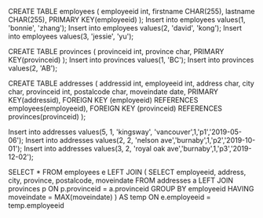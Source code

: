 CREATE TABLE employees (
employeeid int,
firstname CHAR(255),
lastname CHAR(255),
PRIMARY KEY(employeeid)
);
Insert into employees values(1, 'bonnie', 'zhang');
Insert into employees values(2, 'david', 'kong');
Insert into employees values(3, 'jessie', 'yu');


CREATE TABLE provinces (
provinceid int,
province char,
PRIMARY KEY(provinceid)
);
Insert into provinces values(1, 'BC');
Insert into provinces values(2, 'AB');


CREATE TABLE addresses (
addressid int,
employeeid int, 
address char,
city char,
provinceid int, 
postalcode char,
moveindate date,
PRIMARY KEY(addressid),
FOREIGN KEY (employeeid) REFERENCES employees(employeeid),
FOREIGN KEY (provinceid) REFERENCES provinces(provinceid)
);

Insert into addresses values(5, 1, 'kingsway', 'vancouver',1,'p1','2019-05-06');
Insert into addresses values(2, 2, 'nelson ave','burnaby',1,'p2','2019-10-01');
Insert into addresses values(3, 2, 'royal oak ave','burnaby',1,'p3','2019-12-02');

SELECT *
FROM employees e
LEFT JOIN (
SELECT employeeid, address, city, province, postalcode, moveindate
FROM addresses a
LEFT JOIN provinces p ON p.provinceid = a.provinceid
GROUP BY employeeid
HAVING moveindate = MAX(moveindate)
) AS temp ON e.employeeid = temp.employeeid
